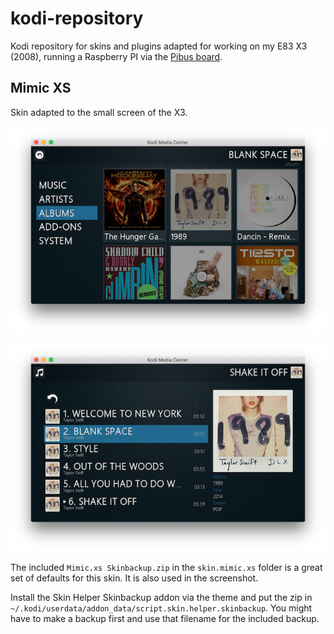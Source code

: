 # kodi-repository

Kodi repository for skins and plugins adapted for working on my E83 X3 (2008), running a Raspberry PI via the [Pibus board](http://pius.infzo).

## Mimic XS

Skin adapted to the small screen of the X3.

![Screenshot of small screen](skin.mimic.xs/screenshot.png)

![Screenshot of small screen](skin.mimic.xs/screenshot2.png)

The included `Mimic.xs Skinbackup.zip` in the `skin.mimic.xs` folder is a great set of defaults for this skin. It is also used in the screenshot.

Install the Skin Helper Skinbackup addon via the theme and put the zip in `~/.kodi/userdata/addon_data/script.skin.helper.skinbackup`. You might have to make a backup first and use that filename for the included backup.
